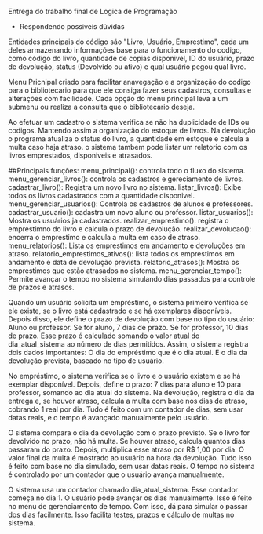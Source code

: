 Entrega do trabalho final de Logica de Programação

- Respondendo possiveis dúvidas

Entidades principais do código são "Livro, Usuário, Emprestimo", cada um deles armazenando informações base para o funcionamento do codigo, como código do livro, quantidade de copias disponivel, ID do usuário, prazo de devolução, status (Devolvido ou ativo) e qual usuário pegou qual livro.

Menu Pricnipal criado para facilitar anavegação e a organização do codigo para o bibliotecario para que ele consiga fazer seus cadastros, consultas e alterações com facilidade.
Cada opção do menu principal leva a um submenu ou realiza a consulta que o bibliotecario deseja.

Ao efetuar um cadastro o sistema verifica se não ha duplicidade de IDs ou codigos. Mantendo assim a organização do estoque de livros.
Na devolução o programa atualiza o status do livro, a quantidade em estoque e calcula a multa caso haja atraso.
o sistema tambem pode listar um relatorio com os livros emprestados, disponiveis e atrasados.

##Principais funções: 
menu_principal(): controla todo o fluxo do sistema.
menu_gerenciar_livros(): controla os cadastros e gereciamento de livros.
cadastrar_livro(): Registra um novo livro no sistema.
listar_livros(): Exibe todos os livros cadastrados com a quantidade disponivel.
menu_gerenciar_usuarios(): Controla os cadastros de alunos e professores.
cadastrar_usuario(): cadastra um novo aluno ou professor.
listar_usuarios(): Mostra os usuários ja cadastrados.
realizar_emprestimo(): registra o emprestimno do livro e calcula o prazo de devolução.
realizar_devolucao(): encerra o emprestimo e calcula a multa em caso de atraso.
menu_relatorios(): Lista os emprestimos em andamento e devoluções em atraso.
relatorio_emprestimos_ativos(): lista todos os emprestimos em andamento e data de devolução prevista.
relatorio_atrasos(): Mostra os emprestimos que estão atrasados no sistema.
menu_gerenciar_tempo(): Permite avançar o tempo no sistema simulando dias passados para controle de prazos e atrasos.

Quando um usuário solicita um empréstimo, o sistema primeiro verifica se ele existe, se o livro está cadastrado e se há exemplares disponíveis. 
Depois disso, ele define o prazo de devolução com base no tipo do usuário: Aluno ou professor.
Se for aluno, 7 dias de prazo. Se for professor, 10 dias de prazo.
Esse prazo é calculado somando o valor atual do dia_atual_sistema ao número de dias permitidos. Assim, o sistema registra dois dados importantes:
O dia do empréstimo que é o dia atual. E o dia da devolução prevista, baseado no tipo de usuário.

No empréstimo, o sistema verifica se o livro e o usuário existem e se há exemplar disponível. Depois, define o prazo: 7 dias para aluno e 10 para professor, somando ao dia atual do sistema.
Na devolução, registra o dia da entrega e, se houver atraso, calcula a multa com base nos dias de atraso, cobrando 1 real por dia.
Tudo é feito com um contador de dias, sem usar datas reais, e o tempo é avançado manualmente pelo usuário.

O sistema compara o dia da devolução com o prazo previsto. Se o livro for devolvido no prazo, não há multa.
Se houver atraso, calcula quantos dias passaram do prazo. Depois, multiplica esse atraso por R$ 1,00 por dia.
O valor final da multa é mostrado ao usuário na hora da devolução. Tudo isso é feito com base no dia simulado, sem usar datas reais.
O tempo no sistema é controlado por um contador que o usuário avança manualmente.

O sistema  usa um contador chamado dia_atual_sistema. Esse contador começa no dia 1. O usuário pode avançar os dias manualmente.
Isso é feito no menu de gerenciamento de tempo. Com isso, dá para simular o passar dos dias facilmente. Isso facilita testes, prazos e cálculo de multas no sistema.

